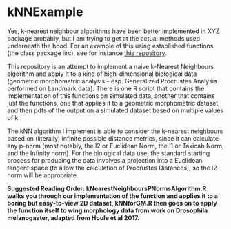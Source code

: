 # kNNExample

Yes, k-nearest neighbour algorithms have been better implemented in XYZ package probably, but I am trying to get at the actual methods used underneath the hood. For an example of this using established functions (the class package iirc), see for instance [this repository](https://github.com/DworkinLab/Wing_Biometrics_2015).

This repository is an attempt to implement a naive k-Nearest Neighbours algorithm and apply it to a kind of high-dimensional biological data (geometric morphometric analysis - esp. Generalized Procrustes Analysis performed on Landmark data).  There is one R script that contains the implementation of this functions on simulated data, another that contains just the functions, one that applies it to a geometric morphometric dataset, and then pdfs of the output on a simulated dataset based on multiple values of k.

The kNN algorithm I implement is able to consider the k-nearest neighbours based on (literally) infinite possible distance metrics, since it can calculate any p-norm (most notably, the l2 or Euclidean Norm, the l1 or Taxicab Norm, and the Infinity norm).  For the biological data use, the standard starting process for producing the data involves a projection into a Euclidean tangent space (to allow the calculation of Procrustes Distances), so the l2 norm will be appropriate.

**Suggested Reading Order: kNearestNeighboursPNormsAlgorithm.R walks you through our implementation of the function and applies it to a boring but easy-to-view 2D dataset, kNNforGM.R then goes on to apply the function itself to wing morphology data from work on Drosophila melanogaster, adapted from Houle et al 2017.**
